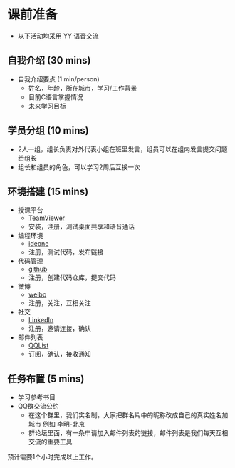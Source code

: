 # 课前准备

* 以下活动均采用 YY 语音交流

## 自我介绍 (30 mins)

* 自我介绍要点 (1 min/person)
	- 姓名，年龄，所在城市，学习/工作背景
	- 目前C语言掌握情况
	- 未来学习目标
	

## 学员分组 (10 mins)
* 2人一组，组长负责对外代表小组在班里发言，组员可以在组内发言提交问题给组长
* 组长和组员的角色，可以学习2周后互换一次

## 环境搭建 (15 mins)
* 授课平台
	- [TeamViewer](http://www.teamviewer.com/zhCN/index.aspx)
	- 安装，注册，测试桌面共享和语音通话
* 编程环境 	
	- [ideone](http://ideone.com)
	- 注册，测试代码，发布链接
* 代码管理 	
	- [github](http://github.com)
	- 注册，创建代码仓库，提交代码
* 微博	
	- [weibo](http://weibo.com)
	- 注册，关注，互相关注
* 社交	
	- [LinkedIn](http://LinkedIn.com)
	- 注册，邀请连接，确认
* 邮件列表	
	- [QQList](http://list.qq.com/cgi-bin/qf_invite?id=b68932ed4e953f875c5881b28c5fe117556db52cc97ca23d)
	- 订阅，确认，接收通知


## 任务布置 (5 mins)
* 学习参考书目
* QQ群交流公约
	- 在这个群里，我们实名制，大家把群名片中的昵称改成自己的真实姓名加城市 例如 李明-北京
	- 群论坛里面，有一条申请加入邮件列表的链接，邮件列表是我们每天互相交流的重要工具

预计需要1个小时完成以上工作。